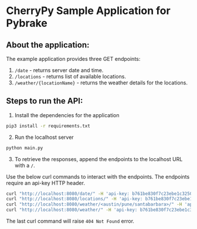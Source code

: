 # CherryPy Sample Application for Pybrake

## About the application:

The example application provides three GET endpoints:

1. `/date` - returns server date and time. 
2. `/locations` - returns list of available locations. 
3. `/weather/{locationName}` - returns the weather details for the locations.

## Steps to run the API:

1. Install the dependencies for the application

```bash
pip3 install -r requirements.txt
```

2.  Run the localhost server

```bash
python main.py
```

3. To retrieve the responses, append the endpoints to the localhost URL with a `/`.

Use the below curl commands to interact with the endpoints. The endpoints require an api-key HTTP header.

```bash
curl "http://localhost:8080/date/" -H 'api-key: b761be830f7c23ebe1c3250d42c43673' 
curl "http://localhost:8080/locations/" -H 'api-key: b761be830f7c23ebe1c3250d42c43673' 
curl "http://localhost:8080/weather/<austin/pune/santabarbara>/" -H 'api-key: b761be830f7c23ebe1c3250d42c43673' 
curl "http://localhost:8080/weather/" -H 'api-key: b761be830f7c23ebe1c3250d42c43673'
```
  
The last curl command will raise `404 Not Found` error.